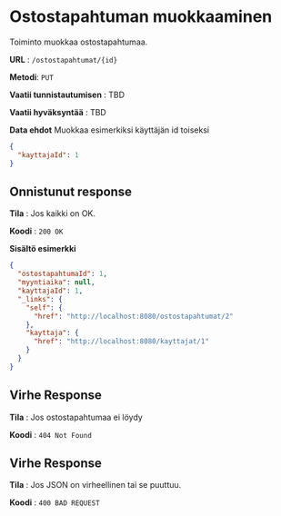 # Ostostapahtuman muokkaaminen

Toiminto muokkaa ostostapahtumaa.

**URL** : `/ostostapahtumat/{id}`

**Metodi**: `PUT`

**Vaatii tunnistautumisen** : TBD

**Vaatii hyväksyntää** : TBD

**Data ehdot**
Muokkaa esimerkiksi käyttäjän id toiseksi


```json
{
  "kayttajaId": 1
}
```


## Onnistunut response

**Tila** : Jos kaikki on OK.

**Koodi** : `200 OK`

**Sisältö esimerkki**
```json
{
  "ostostapahtumaId": 1,
  "myyntiaika": null,
  "kayttajaId": 1,
  "_links": {
    "self": {
      "href": "http://localhost:8080/ostostapahtumat/2"
    },
    "kayttaja": {
      "href": "http://localhost:8080/kayttajat/1"
    }
  }
}
```
## Virhe Response

**Tila** : Jos ostostapahtumaa ei löydy

**Koodi** : `404 Not Found`
## Virhe Response

**Tila** : Jos JSON on virheellinen tai se puuttuu.

**Koodi** : `400 BAD REQUEST`

